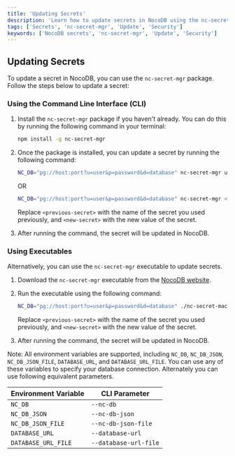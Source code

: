 ```yaml
---
title: 'Updating Secrets'
description: 'Learn how to update secrets in NocoDB using the nc-secret-mgr package.'
tags: ['Secrets', 'nc-secret-mgr', 'Update', 'Security']
keywords: ['NocoDB secrets', 'nc-secret-mgr', 'Update', 'Security']
---
```


## Updating Secrets

To update a secret in NocoDB, you can use the `nc-secret-mgr` package. Follow the steps below to update a secret:

### Using the Command Line Interface (CLI)

1. Install the `nc-secret-mgr` package if you haven't already. You can do this by running the following command in your terminal:

   ```bash
   npm install -g nc-secret-mgr
   ```

2. Once the package is installed, you can update a secret by running the following command:

   ```bash
   NC_DB="pg://host:port?u=user&p=password&d=database" nc-secret-mgr update --prev <previous-secret> --new <new-secret>
   ```
   
   OR

   ```bash
   NC_DB="pg://host:port?u=user&p=password&d=database" nc-secret-mgr <previous-secret> <new-secret>
   ```
   
   Replace `<previous-secret>` with the name of the secret you used previously, and `<new-secret>` with the new value of the secret.

3. After running the command, the secret will be updated in NocoDB.

### Using Executables

Alternatively, you can use the `nc-secret-mgr` executable to update secrets.

1. Download the `nc-secret-mgr` executable from the [NocoDB website](https://github.com/nocodb/nc-secret-mgr/releases/latest).
2. Run the executable using the following command:

   ```bash
   NC_DB="pg://host:port?u=user&p=password&d=database" ./nc-secret-macos-arm64 update --prev <previous-secret> --new <new-secret>
   ```

   Replace `<previous-secret>` with the name of the secret you used previously, and `<new-secret>` with the new value of the secret.

3. After running the command, the secret will be updated in NocoDB.


Note: All environment variables are supported, including `NC_DB`, `NC_DB_JSON`, `NC_DB_JSON_FILE`, `DATABASE_URL`, and `DATABASE_URL_FILE`. You can use any of these variables to specify your database connection. Alternately you can use following equivalent parameters.

| Environment Variable | CLI Parameter |
| --------------------- | -------------- |
| `NC_DB`               | `--nc-db`      |
| `NC_DB_JSON`          | `--nc-db-json` |
| `NC_DB_JSON_FILE`     | `--nc-db-json-file` |
| `DATABASE_URL`        | `--database-url` |
| `DATABASE_URL_FILE`   | `--database-url-file` |
